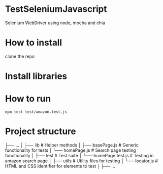 # TestSeleniumJavascript
Selenium WebDriver using node, mocha and chia

# How to install 
clone the repo
# Install libraries 


# How to run 
`npm test test/amazon.test.js`

# Project structure

├── ...
│
├── lib                         # Helper methods
│   ├── basePage.js             # Generic functionality for tests
│   └── homePage.js             # Search page testing functionality
│
├── test                        # Test suite
│   └── homePage.test.js        # Testing in amazon search page
│
├── utils                       # Utility files for testing
│    └── locator.js             # HTML and CSS identifier for elements to test
│
├── ...


